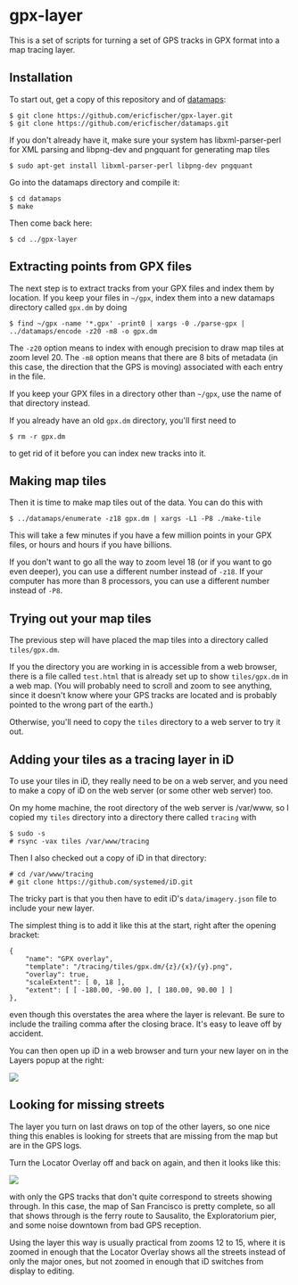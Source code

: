 gpx-layer
=========

This is a set of scripts for turning a set of GPS tracks in GPX format
into a map tracing layer.

Installation
------------

To start out, get a copy of this repository and of
[datamaps](https://github.com/ericfischer/datamaps):

    $ git clone https://github.com/ericfischer/gpx-layer.git
    $ git clone https://github.com/ericfischer/datamaps.git

If you don't already have it, make sure your system has
libxml-parser-perl for XML parsing and libpng-dev and pngquant
for generating map tiles

    $ sudo apt-get install libxml-parser-perl libpng-dev pngquant

Go into the datamaps directory and compile it:

    $ cd datamaps
    $ make

Then come back here:

    $ cd ../gpx-layer

Extracting points from GPX files
--------------------------------

The next step is to extract tracks from your GPX files and index
them by location. If you keep your files in <code>~/gpx</code>,
index them into a new datamaps directory called <code>gpx.dm</code>
by doing

    $ find ~/gpx -name '*.gpx' -print0 | xargs -0 ./parse-gpx | ../datamaps/encode -z20 -m8 -o gpx.dm

The <code>-z20</code> option means to index with enough precision to
draw map tiles at zoom level 20. The <code>-m8</code> option means
that there are 8 bits of metadata (in this case, the direction that
the GPS is moving) associated with each entry in the file.

If you keep your GPX files in a directory other than <code>~/gpx</code>,
use the name of that directory instead.

If you already have an old <code>gpx.dm</code> directory, you'll first need to

    $ rm -r gpx.dm

to get rid of it before you can index new tracks into it.

Making map tiles
----------------

Then it is time to make map tiles out of the data. You can do this with

    $ ../datamaps/enumerate -z18 gpx.dm | xargs -L1 -P8 ./make-tile

This will take a few minutes if you have a few million points in your GPX files,
or hours and hours if you have billions.

If you don't want to go all the way to zoom level 18 (or if you want to go
even deeper), you can use a different number instead of <code>-z18</code>.
If your computer has more than 8 processors, you can use a different number
instead of <code>-P8</code>.

Trying out your map tiles
-------------------------

The previous step will have placed the map tiles into a directory called
<code>tiles/gpx.dm</code>.

If you the directory you are working in is accessible from a web browser,
there is a file called <code>test.html</code> that is already set up to
show <code>tiles/gpx.dm</code> in a web map. (You will probably need to
scroll and zoom to see anything, since it doesn't know where your GPS tracks
are located and is probably pointed to the wrong part of the earth.)

Otherwise, you'll need to
copy the <code>tiles</code> directory to a web server to try it out.

Adding your tiles as a tracing layer in iD
------------------------------------------

To use your tiles in iD, they really need to be on a web server,
and you need to make a copy of iD on the web server (or some other
web server) too.

On my home machine, the root directory of the web server is /var/www,
so I copied my <code>tiles</code> directory into a directory there
called <code>tracing</code> with

    $ sudo -s
    # rsync -vax tiles /var/www/tracing

Then I also checked out a copy of iD in that directory:

    # cd /var/www/tracing
    # git clone https://github.com/systemed/iD.git

The tricky part is that you then have to edit iD's
<code>data/imagery.json</code> file to include your new layer.

The simplest thing is to add it like this at the start, right
after the opening bracket:

    {
        "name": "GPX overlay",
        "template": "/tracing/tiles/gpx.dm/{z}/{x}/{y}.png",
        "overlay": true,
        "scaleExtent": [ 0, 18 ],
        "extent": [ [ -180.00, -90.00 ], [ 180.00, 90.00 ] ]
    },

even though this overstates the area where the layer is relevant.
Be sure to include the trailing comma after the closing brace.
It's easy to leave off by accident.

You can then open up iD in a web browser and turn your new layer on
in the Layers popup at the right:

<a href="http://www.flickr.com/photos/walkingsf/9807568194"><img src="http://farm4.staticflickr.com/3684/9807568194_ea603fb247_o.png"></a>

Looking for missing streets
---------------------------

The layer you turn on last draws on top of the other layers,
so one nice thing this enables is looking for streets that
are missing from the map but are in the GPS logs.

Turn the Locator Overlay off and back on again, and then it
looks like this:

<a href="http://www.flickr.com/photos/walkingsf/9807625623/"><img src="http://farm8.staticflickr.com/7357/9807625623_4d42349da9_o.png"></a>

with only the GPS tracks that don't quite correspond to
streets showing through. In this case, the map of San Francisco
is pretty complete, so all that shows through is
the ferry route to Sausalito, the Exploratorium pier,
and some noise downtown from bad GPS reception.

Using the layer this way is usually practical from zooms 12 to 15,
where it is zoomed in enough that the Locator Overlay shows all
the streets instead of only the major ones, but not zoomed in enough
that iD switches from display to editing.
